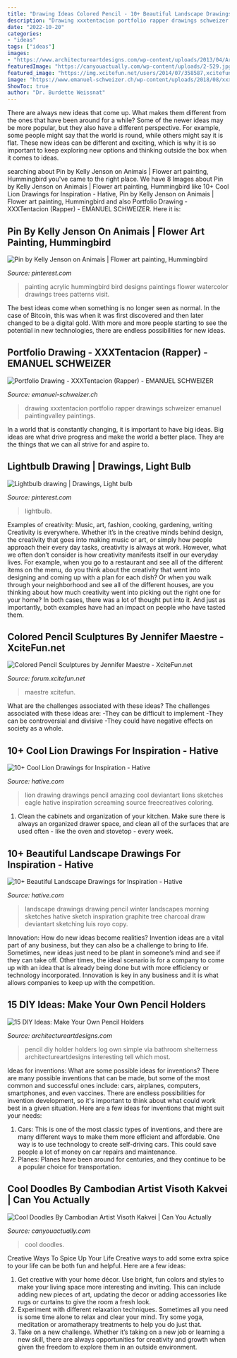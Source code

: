 ```yaml
---
title: "Drawing Ideas Colored Pencil - 10+ Beautiful Landscape Drawings For Inspiration"
description: "Drawing xxxtentacion portfolio rapper drawings schweizer emanuel paintingvalley paintings"
date: "2022-10-20"
categories:
- "ideas"
tags: ["ideas"]
images:
- "https://www.architectureartdesigns.com/wp-content/uploads/2013/04/ArchitectureArtDesigns-69.jpg"
featuredImage: "https://canyouactually.com/wp-content/uploads/2-529.jpg"
featured_image: "https://img.xcitefun.net/users/2014/07/358587,xcitefun-colored-pencils-sculpture-13.jpg"
image: "https://www.emanuel-schweizer.ch/wp-content/uploads/2018/08/xxxtentacion_final_01-1024x766.jpg"
ShowToc: true
author: "Dr. Burdette Weissnat"
---
```



There are always new ideas that come up. What makes them different from the ones that have been around for a while? Some of the newer ideas may be more popular, but they also have a different perspective. For example, some people might say that the world is round, while others might say it is flat. These new ideas can be different and exciting, which is why it is so important to keep exploring new options and thinking outside the box when it comes to ideas.

	

		
searching about Pin by Kelly Jenson on Animais | Flower art painting, Hummingbird you've came to the right place. We have 8 Images about Pin by Kelly Jenson on Animais | Flower art painting, Hummingbird like 10+ Cool Lion Drawings for Inspiration - Hative, Pin by Kelly Jenson on Animais | Flower art painting, Hummingbird and also Portfolio Drawing - XXXTentacion (Rapper) - EMANUEL SCHWEIZER. Here it is:
		
    
## Pin By Kelly Jenson On Animais | Flower Art Painting, Hummingbird

<img loading=lazy src="https://i.pinimg.com/736x/34/f0/6b/34f06b22c6d74127b71a6ac7b5730399.jpg" onerror="this.onerror=null;this.src='https://tse1.mm.bing.net/th?id=OIP.R8AAUpS6nFsnYNo63l7fYAHaKh&amp;pid=15.1';" alt="Pin by Kelly Jenson on Animais | Flower art painting, Hummingbird">

_Source: pinterest.com_

>painting acrylic hummingbird bird designs paintings flower watercolor drawings trees patterns visit. 

	

The best ideas come when something is no longer seen as normal. In the case of Bitcoin, this was when it was first discovered and then later changed to be a digital gold. With more and more people starting to see the potential in new technologies, there are endless possibilities for new ideas.

    
## Portfolio Drawing - XXXTentacion (Rapper) - EMANUEL SCHWEIZER

<img loading=lazy src="https://www.emanuel-schweizer.ch/wp-content/uploads/2018/08/xxxtentacion_final_01-1024x766.jpg" onerror="this.onerror=null;this.src='https://tse4.mm.bing.net/th?id=OIP.07ScEvIq-xDUAcMPX9_y1wHaFi&amp;pid=15.1';" alt="Portfolio Drawing - XXXTentacion (Rapper) - EMANUEL SCHWEIZER">

_Source: emanuel-schweizer.ch_

>drawing xxxtentacion portfolio rapper drawings schweizer emanuel paintingvalley paintings. 

	

In a world that is constantly changing, it is important to have big ideas. Big ideas are what drive progress and make the world a better place. They are the things that we can all strive for and aspire to.

    
## Lightbulb Drawing | Drawings, Light Bulb

<img loading=lazy src="https://i.pinimg.com/736x/3a/d2/4b/3ad24bd126e78e3d1586e9a61271dc59.jpg" onerror="this.onerror=null;this.src='https://tse4.mm.bing.net/th?id=OIP.-aafL1tPTHjbeyqhPZUttQHaJ3&amp;pid=15.1';" alt="Lightbulb drawing | Drawings, Light bulb">

_Source: pinterest.com_

>lightbulb. 

	

Examples of creativity: Music, art, fashion, cooking, gardening, writing
Creativity is everywhere. Whether it’s in the creative minds behind design, the creativity that goes into making music or art, or simply how people approach their every day tasks, creativity is always at work. However, what we often don’t consider is how creativity manifests itself in our everyday lives. For example, when you go to a restaurant and see all of the different items on the menu, do you think about the creativity that went into designing and coming up with a plan for each dish? Or when you walk through your neighborhood and see all of the different houses, are you thinking about how much creativity went into picking out the right one for your home? In both cases, there was a lot of thought put into it. And just as importantly, both examples have had an impact on people who have tasted them.

    
## Colored Pencil Sculptures By Jennifer Maestre - XciteFun.net

<img loading=lazy src="https://img.xcitefun.net/users/2014/07/358587,xcitefun-colored-pencils-sculpture-13.jpg" onerror="this.onerror=null;this.src='https://tse1.mm.bing.net/th?id=OIP.kdUI8ZC_tPrODz8wh5tQggHaLh&amp;pid=15.1';" alt="Colored Pencil Sculptures by Jennifer Maestre - XciteFun.net">

_Source: forum.xcitefun.net_

>maestre xcitefun. 

	

What are the challenges associated with these ideas?
The challenges associated with these ideas are: 
-They can be difficult to implement
-They can be controversial and divisive
-They could have negative effects on society as a whole.

    
## 10+ Cool Lion Drawings For Inspiration - Hative

<img loading=lazy src="https://hative.com/wp-content/uploads/2013/09/lion-drawings/lion-drawing-4.jpg" onerror="this.onerror=null;this.src='https://tse2.mm.bing.net/th?id=OIP.Evz6NLRa8YlZqmKVT2B5LgHaJ1&amp;pid=15.1';" alt="10+ Cool Lion Drawings for Inspiration - Hative">

_Source: hative.com_

>lion drawing drawings pencil amazing cool deviantart lions sketches eagle hative inspiration screaming source freecreatives coloring. 

	

1. Clean the cabinets and organization of your kitchen. Make sure there is always an organized drawer space, and clean all of the surfaces that are used often - like the oven and stovetop - every week.

    
## 10+ Beautiful Landscape Drawings For Inspiration - Hative

<img loading=lazy src="https://hative.com/wp-content/uploads/2013/09/landscape-drawings/landscape-drawing-6.jpg" onerror="this.onerror=null;this.src='https://tse4.mm.bing.net/th?id=OIP.z-5NVQwoeEyHXRgseyNNSQHaJk&amp;pid=15.1';" alt="10+ Beautiful Landscape Drawings for Inspiration - Hative">

_Source: hative.com_

>landscape drawings drawing pencil winter landscapes morning sketches hative sketch inspiration graphite tree charcoal draw deviantart sketching luis royo copy. 

	

Innovation: How do new ideas become realities?
Invention ideas are a vital part of any business, but they can also be a challenge to bring to life. Sometimes, new ideas just need to be plant in someone’s mind and see if they can take off. Other times, the ideal scenario is for a company to come up with an idea that is already being done but with more efficiency or technology incorporated. Innovation is key in any business and it is what allows companies to keep up with the competition.

    
## 15 DIY Ideas: Make Your Own Pencil Holders

<img loading=lazy src="https://www.architectureartdesigns.com/wp-content/uploads/2013/04/ArchitectureArtDesigns-69.jpg" onerror="this.onerror=null;this.src='https://tse1.mm.bing.net/th?id=OIP.vmVKG8CbBl6S7kLNVpBnTgHaLH&amp;pid=15.1';" alt="15 DIY Ideas: Make Your Own Pencil Holders">

_Source: architectureartdesigns.com_

>pencil diy holder holders log own simple via bathroom shelterness architectureartdesigns interesting tell which most. 

	

Ideas for inventions: What are some possible ideas for inventions?
There are many possible inventions that can be made, but some of the most common and successful ones include: cars, airplanes, computers, smartphones, and even vaccines. There are endless possibilities for invention development, so it's important to think about what could work best in a given situation. Here are a few ideas for inventions that might suit your needs: 
1. Cars: This is one of the most classic types of inventions, and there are many different ways to make them more efficient and affordable. One way is to use technology to create self-driving cars. This could save people a lot of money on car repairs and maintenance. 
2. Planes: Planes have been around for centuries, and they continue to be a popular choice for transportation.

    
## Cool Doodles By Cambodian Artist Visoth Kakvei | Can You Actually

<img loading=lazy src="https://canyouactually.com/wp-content/uploads/2-529.jpg" onerror="this.onerror=null;this.src='https://tse4.mm.bing.net/th?id=OIP.HEYGBEJH0VdOkKJFcIUT9AHaHa&amp;pid=15.1';" alt="Cool Doodles By Cambodian Artist Visoth Kakvei | Can You Actually">

_Source: canyouactually.com_

>cool doodles. 

	

Creative Ways To Spice Up Your Life
Creative ways to add some extra spice to your life can be both fun and helpful. Here are a few ideas: 
1. Get creative with your home décor. Use bright, fun colors and styles to make your living space more interesting and inviting. This can include adding new pieces of art, updating the decor or adding accessories like rugs or curtains to give the room a fresh look. 
2. Experiment with different relaxation techniques. Sometimes all you need is some time alone to relax and clear your mind. Try some yoga, meditation or aromatherapy treatments to help you do just that. 
3. Take on a new challenge. Whether it’s taking on a new job or learning a new skill, there are always opportunities for creativity and growth when given the freedom to explore them in an outside environment. 

